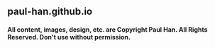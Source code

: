 ## paul-han.github.io
#### All content, images, design, etc. are Copyright Paul Han. All Rights Reserved. Don't use without permission.
